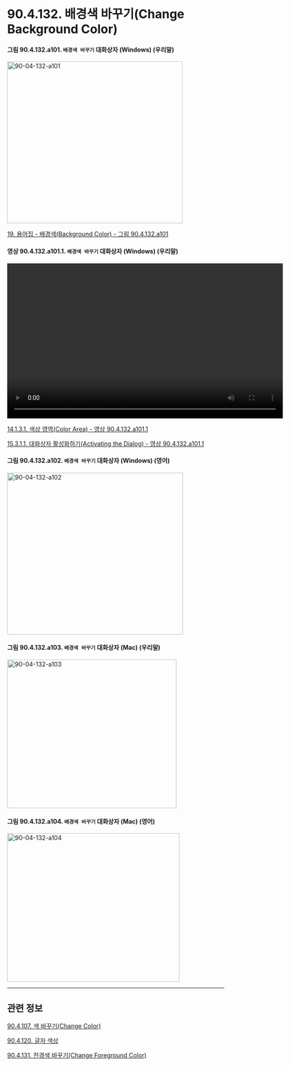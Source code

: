 # 90.4.132. 배경색 바꾸기(Change Background Color)

<a id="90-04-132-a101"></a>

#### 그림 90.4.132.a101. `배경색 바꾸기` 대화상자 (Windows) (우리말)
<img width="407" height="376" alt="90-04-132-a101" src="https://github.com/wonder13662/gimp/assets/15767104/51adfcc5-9164-4695-8b55-c7f61bc1996f" />

[19. 용어집 - 배경색(Background Color) - 그림 90.4.132.a101](./19-glossaryx-background_color.md#90-04-132-a101)

<a id="90-04-132-a101-01"></a>

#### 영상 90.4.132.a101.1. `배경색 바꾸기` 대화상자 (Windows) (우리말)
<video controls="controls" width="640" height="360" src="https://github.com/wonder13662/gimp/assets/15767104/d7620922-38ba-40a6-8ae9-6994134e51c3"></video>

[14.1.3.1. 색상 영역(Color Area) - 영상 90.4.132.a101.1](./14-01-03-01-color_area.md#90-04-132-a101-01)

[15.3.1.1. 대화상자 활성화하기(Activating the Dialog) - 영상 90.4.132.a101.1](./15-03-01-01-activating_the_dialog.md#90-04-132-a101-01)

<a id="90-04-132-a102"></a>

#### 그림 90.4.132.a102. `배경색 바꾸기` 대화상자 (Windows) (영어)
<img width="408" height="376" alt="90-04-132-a102" src="https://github.com/wonder13662/gimp/assets/15767104/375e0d35-9f9e-4ccf-885a-066896ddcceb" />

<a id="90-04-132-a103"></a>

#### 그림 90.4.132.a103. `배경색 바꾸기` 대화상자 (Mac) (우리말)
<img width="393" height="345" alt="90-04-132-a103" src="https://github.com/wonder13662/gimp/assets/15767104/eaba0aa3-6b46-4e80-b27a-852660d72acb" />

<a id="90-04-132-a104"></a>

#### 그림 90.4.132.a104. `배경색 바꾸기` 대화상자 (Mac) (영어)
<img width="400" height="345" alt="90-04-132-a104" src="https://github.com/wonder13662/gimp/assets/15767104/528330d2-afa5-47f1-a15d-fb5e7dfa02fc" />

***

## 관련 정보

[90.4.107. 색 바꾸기(Change Color)](./90-04-0107-change_color.md)

[90.4.120. 글자 색상](./90-04-0120-text_color.md)

[90.4.131. 전경색 바꾸기(Change Foreground Color)](./90-04-0131-change_foreground_color.md)
